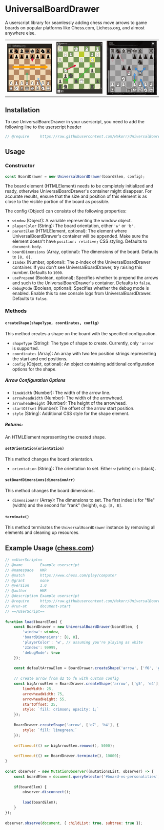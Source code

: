 # UniversalBoardDrawer
A userscript library for seamlessly adding chess move arrows to game boards on popular platforms like Chess.com, Lichess.org, and almost anywhere else.

<table>
  <tr>
    <td>
      <img src="assets/example2.png" alt="Lichess.org example" style="max-width: 100%; height: auto;">
    </td>
    <td>
      <img src="assets/example3.png" alt="Chess.com example" style="max-width: 100%; height: auto;">
    </td>
      <td>
      <img src="assets/example4.png" alt="A.C.A.S example" style="max-width: 100%; height: auto;">
    </td>
  </tr>
</table>

## Installation

To use UniversalBoardDrawer in your userscript, you need to add the following line to the userscript header

```js
// @require     https://raw.githubusercontent.com/Hakorr/UniversalBoardDrawer/main/UniversalBoardDrawer.js
```

## Usage

### Constructor
```javascript
const BoardDrawer = new UniversalBoardDrawer(boardElem, config);
```
The board element (HTMLElement) needs to be completely initialized and ready, otherwise UniversalBoardDrawer's container might disappear. For accurate results, ensure that the size and position of this element is as close to the visible portion of the board as possible.

The config (Object) can consists of the following properties:

- `window` (Object): A variable representing the window object.
- `playerColor` (String): The board orientation, either `'w'` or `'b'`.
- `parentElem` (HTMLElement, optional): The element where UniversalBoardDrawer's container will be appended. Make sure the element doesn't have `position: relative;` CSS styling. Defaults to `document.body`.
- `boardDimensions` (Array, optional): The dimensions of the board. Defaults to `[8, 8]`.
- `zIndex` (Number, optional): The z-index of the UniversalBoardDrawer container. If you don't see UniversalBoardDrawer, try raising this number. Defaults to `1000`.
- `usePrepend` (Boolean, optional): Specifies whether to prepend the arrows and such to the UniversalBoardDrawer's container. Defaults to `false`.
- `debugMode` (Boolean, optional): Specifies whether the debug mode is enabled. Enable this to see console logs from UniversalBoardDrawer. Defaults to `false`.

### Methods

#### `createShape(shapeType, coordinates, config)`
This method creates a shape on the board with the specified configuration.

- `shapeType` (String): The type of shape to create. Currently, only `'arrow'` is supported.
- `coordinates` (Array): An array with two fen position strings representing the start and end positions.
- `config` (Object, optional): An object containing additional configuration options for the shape.

##### Arrow Configuration Options
- `lineWidth` (Number): The width of the arrow line.
- `arrowheadWidth` (Number): The width of the arrowhead.
- `arrowheadHeight` (Number): The height of the arrowhead.
- `startOffset` (Number): The offset of the arrow start position.
- `style` (String): Additional CSS style for the shape element.

##### Returns:
An HTMLElement representing the created shape.

#### `setOrientation(orientation)`
This method changes the board orientation.

- `orientation` (String): The orientation to set. Either `w` (white) or `b` (black).

#### `setBoardDimensions(dimensionArr)`
This method changes the board dimensions.

- `dimensionArr` (Array): The dimensions to set. The first index is for "file" (width) and the second for "rank" (height), e.g. `[8, 8]`.

#### `terminate()`
This method terminates the `UniversalBoardDrawer` instance by removing all elements and cleaning up resources.

## Example Usage ([chess.com](https://www.chess.com/play/computer))

```javascript
// ==UserScript==
// @name        Example userscript
// @namespace   HKR
// @match       https://www.chess.com/play/computer
// @grant       none
// @version     1.0
// @author      HKR
// @description Example userscript
// @require     https://raw.githubusercontent.com/Hakorr/UniversalBoardDrawer/main/UniversalBoardDrawer.js
// @run-at      document-start
// ==/UserScript==

function load(boardElem) {
    const BoardDrawer = new UniversalBoardDrawer(boardElem, {
        'window': window,
        'boardDimensions': [8, 8],
        'playerColor': 'w', // assuming you're playing as white
        'zIndex': 99999,
        'debugMode': true
    });

    const defaultArrowElem = BoardDrawer.createShape('arrow', ['f6', 'g7']); // create arrow from h1 to h6, with default config

    // create arrow from d2 to f6 with custom config
    const bigArrowElem = BoardDrawer.createShape('arrow', ['g5', 'e4'], {
        lineWidth: 25,
        arrowheadWidth: 75,
        arrowheadHeight: 55,
        startOffset: 25,
        style: `fill: crimson; opacity: 1;`
    });

    BoardDrawer.createShape('arrow', ['e7', 'b4'], {
        style: `fill: limegreen;`
    });

    setTimeout(() => bigArrowElem.remove(), 5000);

    setTimeout(() => BoardDrawer.terminate(), 10000);
}

const observer = new MutationObserver((mutationsList, observer) => {
    const boardElem = document.querySelector('#board-vs-personalities');

    if(boardElem) {
        observer.disconnect();

        load(boardElem);
    }
});

observer.observe(document, { childList: true, subtree: true });
```
